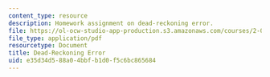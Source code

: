 ```yaml
---
content_type: resource
description: Homework assignment on dead-reckoning error.
file: https://ol-ocw-studio-app-production.s3.amazonaws.com/courses/2-017j-design-of-electromechanical-robotic-systems-fall-2009/e35d34d588a04bbfb1d0f5c6bc865684_MIT2_017JF09_p34.pdf
file_type: application/pdf
resourcetype: Document
title: Dead-Reckoning Error
uid: e35d34d5-88a0-4bbf-b1d0-f5c6bc865684
---
```

